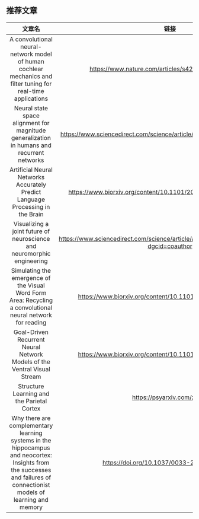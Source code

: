 ## 推荐文章
|文章名 | 链接 | 
| :---: | :---: | 
| A convolutional neural-network model of human cochlear mechanics and filter tuning for real-time applications | https://www.nature.com/articles/s42256-020-00286-8 | 
| Neural state space alignment for magnitude generalization in humans and recurrent networks | https://www.sciencedirect.com/science/article/abs/pii/S0896627321000787 | 
| Artificial Neural Networks Accurately Predict Language Processing in the Brain | https://www.biorxiv.org/content/10.1101/2020.06.26.174482v1?rss=1 | 
| Visualizing a joint future of neuroscience and neuromorphic engineering | https://www.sciencedirect.com/science/article/abs/pii/S089662732100009X?dgcid=coauthor | 
| Simulating the emergence of the Visual Word Form Area: Recycling a convolutional neural network for reading | https://www.biorxiv.org/content/10.1101/2021.02.15.431235v1 | 
| Goal-Driven Recurrent Neural Network Models of the Ventral Visual Stream | https://www.biorxiv.org/content/10.1101/2021.02.17.431717v1 | 
| Structure Learning and the Parietal Cortex  | https://psyarxiv.com/zfxj2/  | 
|  Why there are complementary learning systems in the hippocampus and neocortex: Insights from the successes and failures of connectionist models of learning and memory |  https://doi.org/10.1037/0033-295X.102.3.419 | 
